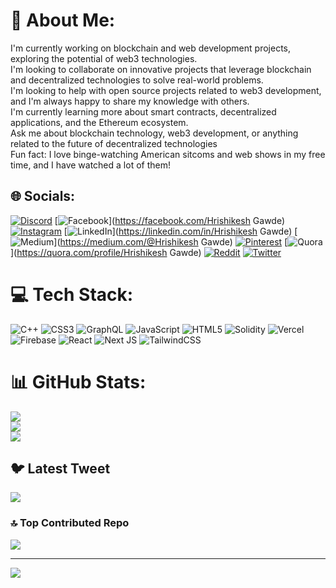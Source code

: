 # 💫 About Me:
I'm currently working on blockchain and web development projects, exploring the potential of web3 technologies.<br>I'm looking to collaborate on innovative projects that leverage blockchain and decentralized technologies to solve real-world problems.<br>I'm looking to help with open source projects related to web3 development, and I'm always happy to share my knowledge with others.<br>I'm currently learning more about smart contracts, decentralized applications, and the Ethereum ecosystem.<br>Ask me about blockchain technology, web3 development, or anything related to the future of decentralized technologies <br>Fun fact: I love binge-watching American sitcoms and web shows in my free time, and I have watched a lot of them!


## 🌐 Socials:
[![Discord](https://img.shields.io/badge/Discord-%237289DA.svg?logo=discord&logoColor=white)](https://discord.gg/hriscord) [![Facebook](https://img.shields.io/badge/Facebook-%231877F2.svg?logo=Facebook&logoColor=white)](https://facebook.com/Hrishikesh Gawde) [![Instagram](https://img.shields.io/badge/Instagram-%23E4405F.svg?logo=Instagram&logoColor=white)](https://instagram.com/hrishinstagrm) [![LinkedIn](https://img.shields.io/badge/LinkedIn-%230077B5.svg?logo=linkedin&logoColor=white)](https://linkedin.com/in/Hrishikesh Gawde) [![Medium](https://img.shields.io/badge/Medium-12100E?logo=medium&logoColor=white)](https://medium.com/@Hrishikesh Gawde) [![Pinterest](https://img.shields.io/badge/Pinterest-%23E60023.svg?logo=Pinterest&logoColor=white)](https://pinterest.com/hrishintrest) [![Quora](https://img.shields.io/badge/Quora-%23B92B27.svg?logo=Quora&logoColor=white)](https://quora.com/profile/Hrishikesh Gawde) [![Reddit](https://img.shields.io/badge/Reddit-%23FF4500.svg?logo=Reddit&logoColor=white)](https://reddit.com/user/hrishit) [![Twitter](https://img.shields.io/badge/Twitter-%231DA1F2.svg?logo=Twitter&logoColor=white)](https://twitter.com/hrishistweet) 

# 💻 Tech Stack:
![C++](https://img.shields.io/badge/c++-%2300599C.svg?style=for-the-badge&logo=c%2B%2B&logoColor=white) ![CSS3](https://img.shields.io/badge/css3-%231572B6.svg?style=for-the-badge&logo=css3&logoColor=white) ![GraphQL](https://img.shields.io/badge/-GraphQL-E10098?style=for-the-badge&logo=graphql&logoColor=white) ![JavaScript](https://img.shields.io/badge/javascript-%23323330.svg?style=for-the-badge&logo=javascript&logoColor=%23F7DF1E) ![HTML5](https://img.shields.io/badge/html5-%23E34F26.svg?style=for-the-badge&logo=html5&logoColor=white) ![Solidity](https://img.shields.io/badge/Solidity-%23363636.svg?style=for-the-badge&logo=solidity&logoColor=white) ![Vercel](https://img.shields.io/badge/vercel-%23000000.svg?style=for-the-badge&logo=vercel&logoColor=white) ![Firebase](https://img.shields.io/badge/firebase-%23039BE5.svg?style=for-the-badge&logo=firebase) ![React](https://img.shields.io/badge/react-%2320232a.svg?style=for-the-badge&logo=react&logoColor=%2361DAFB) ![Next JS](https://img.shields.io/badge/Next-black?style=for-the-badge&logo=next.js&logoColor=white) ![TailwindCSS](https://img.shields.io/badge/tailwindcss-%2338B2AC.svg?style=for-the-badge&logo=tailwind-css&logoColor=white)
# 📊 GitHub Stats:
![](https://github-readme-stats.vercel.app/api?username=hrishithub&theme=dark&hide_border=false&include_all_commits=false&count_private=false)<br/>
![](https://github-readme-streak-stats.herokuapp.com/?user=hrishithub&theme=dark&hide_border=false)<br/>
![](https://github-readme-stats.vercel.app/api/top-langs/?username=hrishithub&theme=dark&hide_border=false&include_all_commits=false&count_private=false&layout=compact)

## 🐦 Latest Tweet
[![](https://gtce.itsvg.in/api?username=hrishistweet)](https://github.com/VishwaGauravIn/github-twitter-card-embed)

### 🔝 Top Contributed Repo
![](https://github-contributor-stats.vercel.app/api?username=hrishithub&limit=5&theme=dark&combine_all_yearly_contributions=true)

---
[![](https://visitcount.itsvg.in/api?id=hrishithub&icon=0&color=0)](https://visitcount.itsvg.in)

<!-- Proudly created with GPRM ( https://gprm.itsvg.in ) -->
